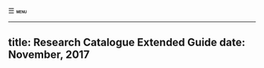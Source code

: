 <div id="menuButton" onclick="openNav()"><span>&#9776; </span><span style="font-size: 50%"><b>MENU</b></span></div>
<!--
    this has to be added manually to the finished HTML
  <meta name="viewport" content="width=device-width, initial-scale=1.0">
-->

---
title: Research Catalogue Extended Guide
date: November, 2017
---

<!--[pdf version](RC-extended-guide.pdf "pdf extended guide pdf version")  -->



<script>

// this is a little script for the navigation

var isMenuOpen = false; // this is the global that checks if the menu is open.

window.onload = function ( ) {
	init();
}

function init( ) {
    document.getElementById("menuButton").onclick = function ( ) { 
		isMenuOpen ? closeNav() : openNav();
	};
	
	makeLinksCloseNav();
}

function makeLinksCloseNav( ) { // links should close the navigation
	var links = document.getElementById("TOC").getElementsByTagName("A");
	for (var i = 0;i<links.length;i++) {
		links[i].onclick = function ( ) { closeNav() };
	}
}

function openNav( ) { // open navigation
	let TOC = document.getElementById("TOC");
    TOC.style.width = "100%";
    let menuButton = document.getElementById("menuButton");
	menuButton.innerHTML = '<span class="closeSymbol">&times;</span><span style="font-size: 50%"><b id="menuLabel">MENU</b></span>';
    isMenuOpen = true;
}

function closeNav( ) {
    let menuButton = document.getElementById("menuButton");
	menuButton.innerHTML = '<span class="menuSumbol">&#9776; </span><span style="font-size: 50%"><b id="menuLabel">MENU</b></span>';
	isMenuOpen = false;
	var TOC = document.getElementById("TOC");
    TOC.style.width = "0px";
}



</script>
